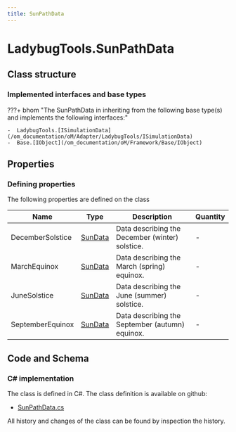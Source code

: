 ```yaml
---
title: SunPathData
---
```


# LadybugTools.SunPathData



## Class structure

### Implemented interfaces and base types

???+ bhom "The SunPathData in inheriting from the following base type(s) and implements the following interfaces:"

    -  LadybugTools.[ISimulationData](/om_documentation/oM/Adapter/LadybugTools/ISimulationData)
    -  Base.[IObject](/om_documentation/oM/Framework/Base/IObject)


## Properties



### Defining properties

The following properties are defined on the class

| Name             | Type             | Description      | Quantity         |
|------------------|------------------|------------------|------------------|
| DecemberSolstice | [SunData](/om_documentation/oM/Adapter/LadybugTools/SunData) | Data describing the December (winter) solstice. | - |
| MarchEquinox | [SunData](/om_documentation/oM/Adapter/LadybugTools/SunData) | Data describing the March (spring) equinox. | - |
| JuneSolstice | [SunData](/om_documentation/oM/Adapter/LadybugTools/SunData) | Data describing the June (summer) solstice. | - |
| SeptemberEquinox | [SunData](/om_documentation/oM/Adapter/LadybugTools/SunData) | Data describing the September (autumn) equinox. | - |


## Code and Schema

### C# implementation

The class is defined in C#. The class definition is available on github:

- [SunPathData.cs](https://github.com/BHoM/LadybugTools_Toolkit/blob/develop/LadybugTools_oM/MetaData/SunPathData.cs)

All history and changes of the class can be found by inspection the history.
